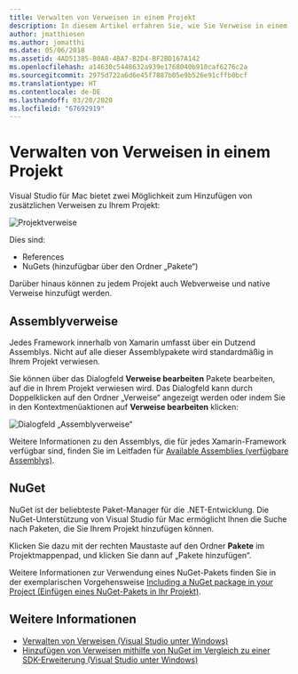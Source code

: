 ```yaml
---
title: Verwalten von Verweisen in einem Projekt
description: In diesem Artikel erfahren Sie, wie Sie Verweise in einem Projekt in Visual Studio für Mac verwalten können.
author: jmatthiesen
ms.author: jomatthi
ms.date: 05/06/2018
ms.assetid: 4AD51385-B0A8-4BA7-B2D4-BF2BD167A142
ms.openlocfilehash: a14630c5448632a939e1768040b910caf6276c2a
ms.sourcegitcommit: 2975d722a6d6e45f7887b05e9b526e91cffb0bcf
ms.translationtype: HT
ms.contentlocale: de-DE
ms.lasthandoff: 03/20/2020
ms.locfileid: "67692919"
---
```

# <a name="managing-references-in-a-project"></a>Verwalten von Verweisen in einem Projekt

Visual Studio für Mac bietet zwei Möglichkeit zum Hinzufügen von zusätzlichen Verweisen zu Ihrem Projekt:

![Projektverweise](media/projects-and-solutions-image10.png)

Dies sind:

* References
* NuGets (hinzufügbar über den Ordner „Pakete“)

Darüber hinaus können zu jedem Projekt auch Webverweise und native Verweise hinzufügt werden.

## <a name="assembly-references"></a>Assemblyverweise

Jedes Framework innerhalb von Xamarin umfasst über ein Dutzend Assemblys. Nicht auf alle dieser Assemblypakete wird standardmäßig in Ihrem Projekt verwiesen.

Sie können über das Dialogfeld **Verweise bearbeiten** Pakete bearbeiten, auf die in Ihrem Projekt verwiesen wird. Das Dialogfeld kann durch Doppelklicken auf den Ordner „Verweise“ angezeigt werden oder indem Sie in den Kontextmenüaktionen auf **Verweise bearbeiten** klicken:

![Dialogfeld „Assemblyverweise“](media/projects-and-solutions-image11.png)

Weitere Informationen zu den Assemblys, die für jedes Xamarin-Framework verfügbar sind, finden Sie im Leitfaden für [Available Assemblies (verfügbare Assemblys)](https://developer.xamarin.com/guides/cross-platform/advanced/available-assemblies/).

## <a name="nuget"></a>NuGet

NuGet ist der beliebteste Paket-Manager für die .NET-Entwicklung. Die NuGet-Unterstützung von Visual Studio für Mac ermöglicht Ihnen die Suche nach Paketen, die Sie Ihrem Projekt hinzufügen können.

Klicken Sie dazu mit der rechten Maustaste auf den Ordner **Pakete** im Projektmappenpad, und klicken Sie dann auf „Pakete hinzufügen“.

Weitere Informationen zur Verwendung eines NuGet-Pakets finden Sie in der exemplarischen Vorgehensweise [Including a NuGet package in your Project (Einfügen eines NuGet-Pakets in Ihr Projekt)](nuget-walkthrough.md).

## <a name="see-also"></a>Weitere Informationen

- [Verwalten von Verweisen (Visual Studio unter Windows)](/visualstudio/ide/managing-references-in-a-project)
- [Hinzufügen von Verweisen mithilfe von NuGet im Vergleich zu einer SDK-Erweiterung (Visual Studio unter Windows)](/visualstudio/ide/adding-references-using-nuget-versus-an-extension-sdk)